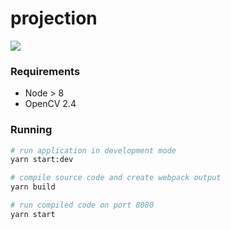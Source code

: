 # projection

[![](./process-images/projection.jpg)](https://vimeo.com/248395998)

### Requirements  
* Node > 8
* OpenCV 2.4

### Running

```bash
# run application in development mode
yarn start:dev

# compile source code and create webpack output
yarn build

# run compiled code on port 8080
yarn start
```
